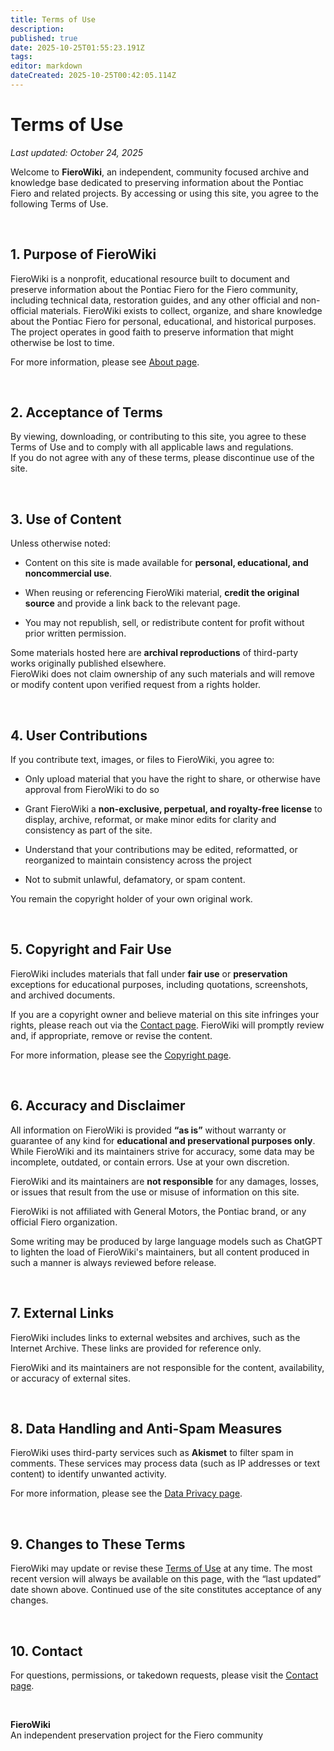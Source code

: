 ```yaml
---
title: Terms of Use
description: 
published: true
date: 2025-10-25T01:55:23.191Z
tags: 
editor: markdown
dateCreated: 2025-10-25T00:42:05.114Z
---
```


# Terms of Use

_Last updated: October 24, 2025_

Welcome to **FieroWiki**, an independent, community focused archive and knowledge base dedicated to preserving information about the Pontiac Fiero and related projects. By accessing or using this site, you agree to the following Terms of Use.

<br>

## 1. Purpose of FieroWiki

FieroWiki is a nonprofit, educational resource built to document and preserve information about the Pontiac Fiero for the Fiero community, including technical data, restoration guides, and any other official and non-official materials. FieroWiki exists to collect, organize, and share knowledge about the Pontiac Fiero for personal, educational, and historical purposes. The project operates in good faith to preserve information that might otherwise be lost to time.

For more information, please see [About page](/about).

<br>

## 2. Acceptance of Terms

By viewing, downloading, or contributing to this site, you agree to these Terms of Use and to comply with all applicable laws and regulations.  
If you do not agree with any of these terms, please discontinue use of the site.

<br>

## 3. Use of Content

Unless otherwise noted:

- Content on this site is made available for **personal, educational, and noncommercial use**.

- When reusing or referencing FieroWiki material, **credit the original source** and provide a link back to the relevant page.

- You may not republish, sell, or redistribute content for profit without prior written permission.

Some materials hosted here are **archival reproductions** of third-party works originally published elsewhere.  
FieroWiki does not claim ownership of any such materials and will remove or modify content upon verified request from a rights holder.

<br>

## 4. User Contributions

If you contribute text, images, or files to FieroWiki, you agree to:

- Only upload material that you have the right to share, or otherwise have approval from FieroWiki to do so  
- Grant FieroWiki a **non-exclusive, perpetual, and royalty-free license** to display, archive, reformat, or make minor edits for clarity and consistency as part of the site.

- Understand that your contributions may be edited, reformatted, or reorganized to maintain consistency across the project

- Not to submit unlawful, defamatory, or spam content.

You remain the copyright holder of your own original work.

<br>

## 5. Copyright and Fair Use

FieroWiki includes materials that fall under **fair use** or **preservation** exceptions for educational purposes, including quotations, screenshots, and archived documents.

If you are a copyright owner and believe material on this site infringes your rights, please reach out via the [Contact page](/contact). FieroWiki will promptly review and, if appropriate, remove or revise the content.

For more information, please see the [Copyright page](/copyright).

<br>

## 6. Accuracy and Disclaimer

All information on FieroWiki is provided **“as is”** without warranty or guarantee of any kind for **educational and preservational purposes only**.  
While FieroWiki and its maintainers strive for accuracy, some data may be incomplete, outdated, or contain errors. Use at your own discretion.

FieroWiki and its maintainers are **not responsible** for any damages, losses, or issues that result from the use or misuse of information on this site. 

FieroWiki is not affiliated with General Motors, the Pontiac brand, or any official Fiero organization.

Some writing may be produced by large language models such as ChatGPT to lighten the load of FieroWiki's maintainers, but all content produced in such a manner is always reviewed before release.

<br>

## 7. External Links

FieroWiki includes links to external websites and archives, such as the Internet Archive. These links are provided for reference only.

FieroWiki and its maintainers are not responsible for the content, availability, or accuracy of external sites.

<br>

## 8. Data Handling and Anti-Spam Measures

FieroWiki uses third-party services such as **Akismet** to filter spam in comments. These services may process data (such as IP addresses or text content) to identify unwanted activity.

For more information, please see the [Data Privacy page](/data-privacy).

<br>

## 9. Changes to These Terms

FieroWiki may update or revise these [Terms of Use](/terms-of-use) at any time. The most recent version will always be available on this page, with the “last updated” date shown above. Continued use of the site constitutes acceptance of any changes.

<br>

## 10. Contact

For questions, permissions, or takedown requests, please visit the [Contact page](/contact).

<br>

**FieroWiki**  
An independent preservation project for the Fiero community
